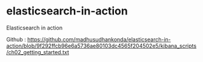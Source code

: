 # elasticsearch-in-action
Elasticsearch in action


Github : https://github.com/madhusudhankonda/elasticsearch-in-action/blob/9f292ffcb96e6a5736ae80103dc4565f204502e5/kibana_scripts/ch02_getting_started.txt
